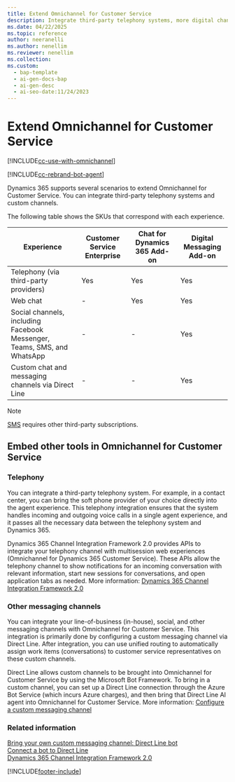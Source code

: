 ```yaml
---
title: Extend Omnichannel for Customer Service
description: Integrate third-party telephony systems, more digital channels, and custom experiences with Dynamics 365 Customer Service to extend Omnichannel for Customer Service.
ms.date: 04/22/2025
ms.topic: reference
author: neeranelli
ms.author: nenellim
ms.reviewer: nenellim
ms.collection:
ms.custom:
  - bap-template
  - ai-gen-docs-bap
  - ai-gen-desc
  - ai-seo-date:11/24/2023
---
```


# Extend Omnichannel for Customer Service

[!INCLUDE[cc-use-with-omnichannel](../../includes/cc-use-with-omnichannel.md)]

[!INCLUDE[cc-rebrand-bot-agent](../../includes/cc-rebrand-bot-agent.md)]

Dynamics 365 supports several scenarios to extend Omnichannel for Customer Service. You can integrate third-party telephony systems and custom channels.

The following table shows the SKUs that correspond with each experience.

| Experience | Customer Service Enterprise | Chat for Dynamics 365 Add-on  | Digital Messaging Add-on |
|---------------------------------------------------------------------|------------|------------|------------|
| Telephony (via third-party providers)          | Yes | Yes | Yes |
| Web chat  | - | Yes | Yes |
| Social channels, including Facebook Messenger, Teams, SMS, and WhatsApp  | - | - | Yes |
| Custom chat and messaging channels via Direct Line  | - | - | Yes |

> [!NOTE]
> [SMS](../use/sms-channel-overview.md) requires other third-party subscriptions.

## Embed other tools in Omnichannel for Customer Service

### Telephony

You can integrate a third-party telephony system. For example, in a contact center, you can bring the soft phone provider of your choice directly into the agent experience. This telephony integration ensures that the system handles incoming and outgoing voice calls in a single agent experience, and it passes all the necessary data between the telephony system and Dynamics 365.

Dynamics 365 Channel Integration Framework 2.0 provides APIs to integrate your telephony channel with multisession web experiences (Omnichannel for Dynamics 365 Customer Service). These APIs allow the telephony channel to show notifications for an incoming conversation with relevant information, start new sessions for conversations, and open application tabs as needed. More information: [Dynamics 365 Channel Integration Framework 2.0](../../channel-integration-framework/v2/administer/overview-channel-integration-framework.md)

### Other messaging channels

You can integrate your line-of-business (in-house), social, and other messaging channels with Omnichannel for Customer Service. This integration is primarily done by configuring a custom messaging channel via Direct Line. After integration, you can use unified routing to automatically assign work items (conversations) to customer service representatives on these custom channels.

Direct Line allows custom channels to be brought into Omnichannel for Customer Service by using the Microsoft Bot Framework. To bring in a custom channel, you can set up a Direct Line connection through the Azure Bot Service (which incurs Azure charges), and then bring that Direct Line AI agent into Omnichannel for Customer Service. More information: [Configure a custom messaging channel](../administer/configure-custom-channel.md)

### Related information

[Bring your own custom messaging channel: Direct Line bot](../develop/bring-your-own-channel.md)  
[Connect a bot to Direct Line](/azure/bot-service/bot-service-channel-connect-directline)  
[Dynamics 365 Channel Integration Framework 2.0](../../channel-integration-framework/v2/administer/overview-channel-integration-framework.md)  

[!INCLUDE[footer-include](../../includes/footer-banner.md)]

